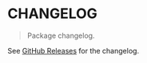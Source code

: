 # CHANGELOG

> Package changelog.

See [GitHub Releases](https://github.com/stdlib-js/utils-define-configurable-read-write-accessor/releases) for the changelog.